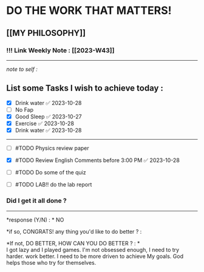 
# DO THE WORK THAT MATTERS!
[[MY PHILOSOPHY]]
--- 
### !!! Link Weekly Note : [[2023-W43]]
---
*note to self  :*  
## List some Tasks I wish to achieve today  :
- [x] Drink water ✅ 2023-10-28
- [ ] No Fap
- [x] Good Sleep ✅ 2023-10-27
- [x] Exercise ✅ 2023-10-28
- [x] Drink water ✅ 2023-10-28
---
- [ ] #TODO Physics review paper
- [x] #TODO Review English Comments before 3:00 PM ✅ 2023-10-28
- [ ] #TODO Do some of the quiz
- [ ] #TODO LAB!! do the lab report 


### Did I get it all done ? 
--- 
  *response (Y/N) : * NO 
  
*if so, CONGRATS! 
any thing you'd like to do better ? : 
  
*If not, DO BETTER, 
HOW CAN YOU DO BETTER ?  : *    
I got lazy and I played games. I'm not obsessed enough, I need to try harder. work better. I need to be more driven to achieve My goals. God helps those who try for themselves. 